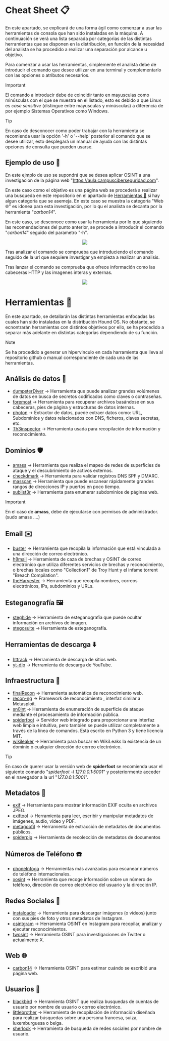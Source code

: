 # Cheat Sheet 📋
En este apartado, se explicará de una forma ágil como comenzar a usar las herramientas de consola que han sido instaladas en la máquina. A continuación se verá una lista separada por categorias de las distintas herramientas que se disponen en la distribución, en función de la necesidad del analista se ha procedido a realizar una separación por alcance u objetivo.

Para comenzar a usar las herramientas, simplemente el analista debe de introducir el comando que desee utilizar en una terminal y complementarlo con las opciones o atributos necesarios. 

> [!IMPORTANT]
> El comando a introducir debe de coincidir tanto en mayusculas como minúsculas con el que se muestra en el listado, esto es debido a que Linux es *case sensitive* (distingue entre mayusculas y minúsculas) a diferencia de por ejemplo Sistemas Operativos como Windows.


> [!TIP]
> En caso de desconocer como poder trabajar con la herramienta se recomienda usar la opción '-h' o '--help' posterior al comando que se desee utilizar, esto desplegará un manual de ayuda con las distintas opciones de consulta que pueden usarse. 

## Ejemplo de uso 👾

En este ejmplo de uso se supondrá que se desea aplicar OSINT a una investigacion de la página web "https://aula.campusciberseguridad.com".

En este caso como el objetivo es una página web se procederá a realizar una busqueda en este repositorio en el apartado de  [Herramientas 🔧](https://github.com/DavidG4p/Hound-Project/blob/main/01_CHEAT_SHEET.md#herramientas-) si hay algun categoría que se asemeja. En este caso se muestra la categoría "Web 🌐" es idonea para esta investigación, por lo qu el analista se decanta por la herramienta "*carbon14*".

En este caso, se desconoce como usar la herramienta por lo que siguiendo las recomendaciones del punto anterior, se procede a introducir el comando "*carbon14*" seguido del parametro "-h". 
<p align="center">
<img src="https://github.com/user-attachments/assets/bddbe541-67a2-4d60-8044-685b49614346"
</p>

Tras analizar el comando se comprueba que introduciendo el comando seguido de la url que sequiere investigar ya empieza a realizar un analisis.

Tras lanzar el comando se comprueba que ofrece información como las cabeceras HTTP y las imagenes interas y externas.

<p align="center">
<img src="https://github.com/user-attachments/assets/2a12095f-c8ff-42bf-a73a-27414913decb"
</p>

# Herramientas 🔧
En este apartado, se detallarán las distintas herramientas enfocadas las cuales han sido instaladas en la distribución Hound OS. No obstante, se ecnontrarán herramientas con distintos objetivos por ello, se ha procedido a separar más adelante en distintas categorías dependiendo de su función.

> [!NOTE]
> Se ha procedido a generar un hipervinculo en cada harramienta que lleva al repositorio github o manual correspondiente de cada una de las herramientas.

## Análisis de datos 🔎
-    [dumpsterDiver](https://github.com/securing/DumpsterDiver)  -> Herramienta que puede analizar grandes volúmenes de datos en busca de secretos codificados como claves o contraseñas.
-    [foremost](https://github.com/korczis/foremost) -> Herramienta para recuperar archivos basándose en sus cabeceras, pies de página y estructuras de datos internas.
-    [photon](https://github.com/s0md3v/Photon) -> Extractor de datos, puede extraer datos como: URL, Subdominios y datos relacionados con DNS, ficheros, claves secretas, etc. 
-    [Th3inspector](https://github.com/Moham3dRiahi/Th3inspector) -> Herramienta usada para recopilación de información y reconocimiento.


## Dominios 🛡️
-    [amass](https://github.com/owasp-amass/amass) -> Herramienta que realiza el mapeo de redes de superficies de ataque y el descubrimiento de activos externos.
-    [checkdmark](https://github.com/domainaware/checkdmarc) -> Herramienta para validar registros DNS SPF y DMARC.
-    [masscan](https://github.com/robertdavidgraham/masscan) -> Herramienta que puede escanear rápidamente grandes rangos de direcciones IP y puertos en poco tiempo.
-    [sublist3r](https://github.com/aboul3la/Sublist3r) -> Herramienta para enumerar subdominios de páginas web.
  
> [!IMPORTANT]
> En el caso de __amass__, debe de ejecutarse con permisos de administrador. (sudo amass ....)

## Email ✉️
-    [buster](https://github.com/sham00n/buster) -> Herramienta que recopila la información que está vinculada a una dirección de correo electrónico. 
-    [h8mail](https://github.com/khast3x/h8mail) ->  Herramienta de caza de brechas y OSINT de correo electrónico que utiliza diferentes servicios de brechas y reconocimiento, o brechas locales como "Collection1" de Troy Hunt y el infame torrent "Breach Compilation".
-    [theHarvester](https://github.com/laramies/theHarvester) -> Herramienta que recopila nombres, correos electrónicos, IPs, subdominios y URLs.

## Esteganografía 🖼️
-    [steghide](https://manpages.ubuntu.com/manpages/trusty/man1/steghide.1.html) -> Herramienta de esteganografía que puede ocultar información en archivos de imagen.
-    [stegosuite](https://manpages.ubuntu.com/manpages/focal/en/man1/stegosuite.1.html) -> Herramienta de esteganografía.
  
## Herramientas de descarga ⬇️
-    [httrack](https://manpages.ubuntu.com/manpages/focal/en/man1/httrack.1.html) -> Herramienta de descarga de sitios web. 
-    [yt-dlp](https://github.com/yt-dlp/yt-dlp) -> Herramienta de descarga de YouTube.

## Infraestructura 🏰
-    [finalRecon](https://github.com/thewhiteh4t/FinalRecon) -> Herramienta automática de reconocimiento web.
-    [recon-ng](https://github.com/lanmaster53/recon-ng) -> Framework de reconocimiento , interfaz similar a Metasploit.
-    [sn0int](https://github.com/kpcyrd/sn0int) -> Herramienta de enumeración de superficie de ataque mediante el procesamiento de información pública.
-    [spiderfoot](https://github.com/smicallef/spiderfoot) -> Servidor web integrado para proporcionar una interfaz web limpia e intuitiva, pero también se puede utilizar completamente a través de la línea de comandos. Está escrito en Python 3 y tiene licencia MIT.
-    [wikileaker](https://github.com/jocephus/WikiLeaker) -> Herramienta para buscar en WikiLeaks la existencia de un dominio o cualquier dirección de correo electrónico. 

> [!TIP]
> En caso de querer usar la versión web de **spiderfoot** se recomienda usar el siguiente comando "*spiderfoot -l 127.0.0.1:5001*" y posteriormente acceder en el navegador a la url "*127.0.0.1:5001*".

## Metadatos 🔬
-    [exif](https://manpages.ubuntu.com/manpages/focal/en/man1/exif.1.html) -> Herramienta para mostrar información EXIF oculta en archivos JPEG.
-    [exiftool](https://manpages.ubuntu.com/manpages/focal/en/man1/exiftool.1p.html) -> Herramienta para leer, escribir y manipular metadatos de imágenes, audio, vídeo y PDF.
-    [metagoofil](https://github.com/opsdisk/metagoofil) -> Herramienta de extracción de metadatos de documentos públicos.
-    [spiderpig](https://github.com/hatlord/Spiderpig) -> Herramienta de recolección de metadatos de documentos

## Números de Teléfono ☎️
-    [phoneInfoga](https://github.com/sundowndev/phoneinfoga) -> Herramientas más avanzadas para escanear números de teléfono internacionales.
-    [xosint](https://github.com/TermuxHackz/X-osint) ->  Herramienta que recoge información sobre un número de teléfono, dirección de correo electrónico del usuario y la dirección IP. 


## Redes Sociales 📱
-    [instaloader](https://instaloader.github.io/) -> Herramienta para descargar imágenes (o vídeos) junto con sus pies de foto y otros metadatos de Instagram.
-    [osintgram](https://github.com/Datalux/Osintgram) -> Herramienta OSINT en Instagram para recopilar, analizar y ejecutar reconocimientos.
-    [twosint](https://github.com/falkensmz/tw1tter0s1nt) -> Herramienta OSINT para investigaciones de Twitter o actualmente X.

## Web 🌐
-    [carbon14](https://github.com/Lazza/Carbon14) -> Herramienta OSINT para estimar cuándo se escribió una página web.

## Usuarios 👥
-    [blackbird](https://github.com/p1ngul1n0/blackbird) -> Herramienta OSINT que realiza busquedas de cuentas de usuario por nombre de usuario o correo electrónico.
-    [littlebrother](https://github.com/lulz3xploit/LittleBrother) -> Herramienta de recopilación de información diseñada para realizar búsquedas sobre una persona francesa, suiza, luxemburguesa o belga.
-    [sherlock](https://github.com/sherlock-project/sherlock) ->  Herramienta de busqueda de redes sociales por nombre de usuario. 
